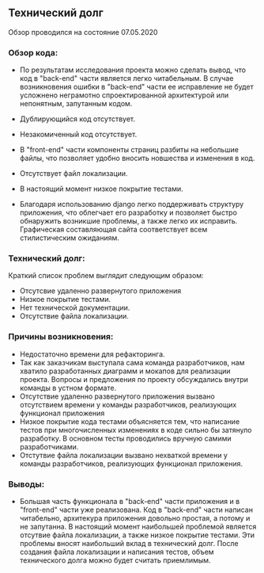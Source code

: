 ## Технический долг

Обзор проводился на состояние 07.05.2020

### Обзор кода:
- По результатам исследования проекта можно сделать вывод, что код в "back-end" части является легко
читабельным. В случае возникновения ошибки в "back-end" части ее исправление не будет
усложнено неграмотно спроектированной архитектурой или непонятным, запутанным кодом.

- Дублирующийся код отсутствует.

- Незакомиченный код отсутствует.

- В "front-end" части компоненты страниц разбиты на небольшие файлы, что позволяет удобно вносить новшества и изменения в код.

- Отсутствует файл локализации.

- В настоящий момент низкое покрытие тестами.

- Благодаря использованию django легко поддерживать структуру приложения, что облегчает его разработку и позволяет быстро обнаружить возникшие проблемы, а также легко их исправить. Графическая составляющая сайта соответствует всем стилистическим ожиданиям.

### Технический долг:
Краткий список проблем выглядит следующим образом:
- Отсутсвие удаленно развернутого приложения
- Низкое покрытие тестами.
- Нет технической документации.
- Отсутствие файла локализации.

### Причины возникновения:
- Недостаточно времени для рефакторинга.
- Так как заказчикам выступала сама команда разработчиков, нам хватило разработанных диаграмм и мокапов для реализации проекта. Вопросы и предложения по проекту обсуждались внутри команды в устном формате.
- Отсутствие удаленно развернутого приложения вызвано отсутствием времени у команды разработчиков, реализующих функционал приложения
- Низкое покрытие кода тестами объясняется тем, что написание тестов при многочисленных изменениях в коде сильно бы затянуло разработку. В основном тесты проводились вручную самими разработчиками.
- Отстутвие файла локализации вызвано нехваткой времени у команды разработчиков, реализующих функционал приложения.

### Выводы:
- Большая часть функционала в "back-end" части приложения и в "front-end" части уже реализована. Код в "back-end" части написан читабельно,
архитекура приложения довольно простая, а потому и не запутанна. В настоящий момент
наибольшей проблемой является отсутвие файла локализации, а также низкое покрытие тестами.
Эти проблемы вносят наибольший вклад в технический долг. После создания файла локализации
и написания тестов, объем технического долга можно будет считать приемлимым.
